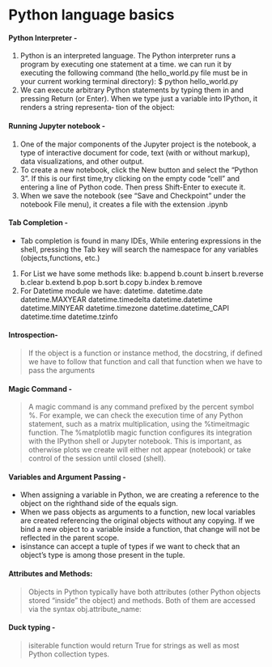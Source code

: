 # Python language basics 
#### Python Interpreter - 
1. Python is an interpreted language. The Python interpreter runs a program by executing one statement at a time. 
we can run it by executing the following command (the hello_world.py file must be in your current working terminal directory): 
                       $ python hello_world.py 
2. We can execute arbitrary Python statements by typing them in and pressing Return (or Enter). When we type just a variable into IPython, it renders a string representa‐
tion of the object:
#### Running Jupyter notebook -
1. One of the major components of the Jupyter project is the notebook, a type of interactive document for code, text (with or without markup), data visualizations, and other
output.
2. To create a new notebook, click the New button and select the “Python 3”. If this is our first time,try clicking on the empty code “cell” and entering a line of Python code. Then press Shift-Enter to execute it.
3. When we save the notebook (see “Save and Checkpoint” under the notebook File menu), it creates a file with the extension .ipynb
#### Tab Completion -
-  Tab completion is found in many IDEs, While entering expressions in the shell, pressing the Tab key will search the namespace for any variables (objects,functions, etc.) 
1. For List we have some methods like:
b.append     b.count    b.insert  b.reverse
b.clear      b.extend   b.pop     b.sort
b.copy       b.index    b.remove
2. For Datetime module we have:
 datetime.<Tab>
datetime.date       datetime.MAXYEAR      datetime.timedelta
datetime.datetime   datetime.MINYEAR      datetime.timezone
datetime.datetime_CAPI   datetime.time    datetime.tzinfo
####  Introspection-
  >  If the object is a function or instance method, the docstring, if defined we have to follow that function and call that function when we have to pass the arguments
#### Magic Command -
  > A magic command is any command prefixed by the percent symbol %. For example, we can check the execution time of any Python statement, such as a matrix multiplication, using the %timeitmagic function.
  > The %matplotlib magic function configures its integration with the IPython shell or Jupyter notebook. This is important, as otherwise plots we create will either not appear (notebook) or take control of the session until closed (shell).
#### Variables and Argument Passing -
  - When assigning a variable in Python, we are creating a reference to the object on the righthand side of the equals sign. 
  - When we pass objects as arguments to a function, new local variables are created referencing the original objects without any copying. If we bind a new object to a 
  variable inside a function, that change will not be reflected in the parent scope.
  - isinstance can accept a tuple of types if we want to check that an object’s type is among those present in the tuple.
#### Attributes and Methods:
  > Objects in Python typically have both attributes (other Python objects stored “inside” the object) and methods. Both of them are accessed via the syntax
obj.attribute_name:
#### Duck typing - 
  > isiterable function would return True for strings as well as most Python collection types.
